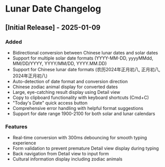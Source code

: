 # Lunar Date Changelog

## [Initial Release] - 2025-01-09

### Added

- Bidirectional conversion between Chinese lunar dates and solar dates
- Support for multiple solar date formats (YYYY-MM-DD, yyyyMMdd, MM/DD/YYYY, YYYY/MM/DD, YYYY.MM.DD)
- Support for Chinese lunar date formats (农历2024年正月初八, 正月初八, 2024年正月初八)
- Auto-detection of date format and conversion direction
- Chinese zodiac animal display for converted dates
- Large, eye-catching result display using Detail view
- Copy to clipboard functionality with keyboard shortcuts (Cmd+C)
- "Today's Date" quick access button
- Comprehensive error handling with helpful format suggestions
- Support for date range 1900-2100 for both solar and lunar calendars

### Features

- Real-time conversion with 300ms debouncing for smooth typing experience
- Form validation to prevent premature Detail view display during typing
- Back navigation from Detail view to input form
- Cultural information display including zodiac animals